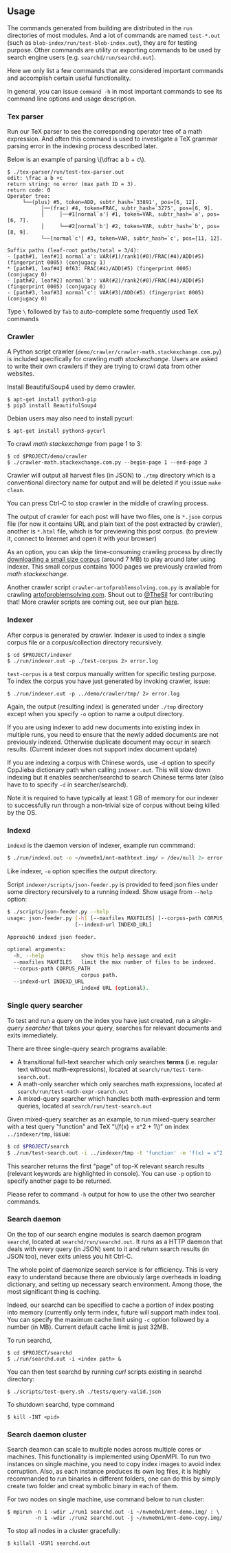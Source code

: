 ## Usage
The commands generated from building are distributed in the `run` directories of most modules.
And a lot of commands are named `test-*.out` (such as `blob-index/run/test-blob-index.out`), they are for testing purpose.
Other commands are utility or exporting commands to be used by search engine users (e.g. `searchd/run/searchd.out`).

Here we only list a few commands that are considered important
commands and accomplish certain useful functionality.

In general, you can issue `command -h` in most important commands to see its command line options and usage description.

### Tex parser
Run our TeX parser to see the corresponding operator tree of a math expression. And often this command is used to investigate a TeX grammar parsing error in the indexing process described later.

Below is an example of parsing \\(\dfrac a b + c\\).
```
$ ./tex-parser/run/test-tex-parser.out
edit: \frac a b +c
return string: no error (max path ID = 3).
return code: 0
Operator tree:
     └──(plus) #5, token=ADD, subtr_hash=`33891', pos=[6, 12].
           │──(frac) #4, token=FRAC, subtr_hash=`3275', pos=[6, 9].
           │     │──#1[normal`a'] #1, token=VAR, subtr_hash=`a', pos=[6, 7].
           │     └──#2[normal`b'] #2, token=VAR, subtr_hash=`b', pos=[8, 9].
           └──[normal`c'] #3, token=VAR, subtr_hash=`c', pos=[11, 12].

Suffix paths (leaf-root paths/total = 3/4):
- [path#1, leaf#1] normal`a': VAR(#1)/rank1(#0)/FRAC(#4)/ADD(#5) (fingerprint 0005) (conjugacy 1)
* [path#1, leaf#4] 0f63: FRAC(#4)/ADD(#5) (fingerprint 0005) (conjugacy 0)
- [path#2, leaf#2] normal`b': VAR(#2)/rank2(#0)/FRAC(#4)/ADD(#5) (fingerprint 0005) (conjugacy 0)
- [path#3, leaf#3] normal`c': VAR(#3)/ADD(#5) (fingerprint 0005) (conjugacy 0)
```
Type `\` followed by `Tab` to auto-complete some frequently used TeX commands

### Crawler
A Python script crawler (`demo/crawler/crawler-math.stackexchange.com.py`) is included specifically for crawling *math stackexchange*.
Users are asked to write their own crawlers if they are trying to crawl data from other websites.

Install BeautifulSoup4 used by demo crawler.
```
$ apt-get install python3-pip
$ pip3 install BeautifulSoup4
```

Debian users may also need to install pycurl:
```
$ apt-get install python3-pycurl
```

To crawl *math stackexchange* from page 1 to 3:
```
$ cd $PROJECT/demo/crawler
$ ./crawler-math.stackexchange.com.py --begin-page 1 --end-page 3
```
Crawler will output all harvest files (in JSON) to `./tmp` directory which is a conventional directory name for output and will be deleted if you issue `make clean`.

You can press Ctrl-C to stop crawler in the middle of crawling process.

The output of crawler for each post will have two files, one is `*.json` corpus file (for now it contains URL and plain text of the post extracted by crawler), another is `*.html` file, which is for previewing this post corpus. (to preview it, connect to Internet and open it with your browser)

As an option, you can skip the time-consuming crawling
process by directly
[downloading a small size corpus](/download/math-corpus-small.tar.bz2) (around 7 MB) to play around later using indexer.
This small corpus contains 1000 pages we previously
crawled from *math stackexchange*.

Another crawler script `crawler-artofproblemsolving.com.py` is available for crawling [artofproblemsolving.com](https://artofproblemsolving.com). Shout out to [@TheSil](https://github.com/TheSil) for contributing that! More crawler scripts are coming out, see our plan [here](TODO.html#consider-additional-indexing-sources).

### Indexer
After corpus is generated by crawler.
Indexer is used to index a single corpus file or a corpus/collection directory recursively.

```
$ cd $PROJECT/indexer
$ ./run/indexer.out -p ./test-corpus 2> error.log
```

`test-corpus` is a test corpus manually written for specific
testing purpose.
To index the corpus you have just generated by invoking
crawler, issue:

```
$ ./run/indexer.out -p ../demo/crawler/tmp/ 2> error.log
```

Again, the output (resulting index) is generated under
`./tmp` directory except when you specify `-o` option to name
a output directory.

If you are using indexer to add new documents into existing
index in multiple runs, you need to ensure that the newly added
documents are not previously indexed. Otherwise duplicate document
may occur in search results. (Current indexer does not support index
document update)

If you are indexing a corpus with Chinese words, use `-d`
option to specify CppJieba dictionary path when calling
`indexer.out`. This will slow down indexing but it enables
searcher/searchd to search Chinese terms later (also have to
to specify `-d` in searcher/searchd).

Note it is required to have typically at least 1 GB of memory
for our indexer to successfully run through a non-trivial size
of corpus without being killed by the OS.

### Indexd
`indexd` is the daemon version of indexer, example run commmand:
```sh
$ ./run/indexd.out -o ~/nvme0n1/mnt-mathtext.img/ > /dev/null 2> error.log
```
Like indexer, `-o` option specifies the output directory.

Script `indexer/scripts/json-feeder.py` is provided to feed json files under
some directory recursively to a running indexd. Show usage from `--help` option:
```sh
$ ./scripts/json-feeder.py --help 
usage: json-feeder.py [-h] [--maxfiles MAXFILES] [--corpus-path CORPUS_PATH]
                      [--indexd-url INDEXD_URL]

Approach0 indexd json feeder.

optional arguments:
  -h, --help            show this help message and exit
  --maxfiles MAXFILES   limit the max number of files to be indexed.
  --corpus-path CORPUS_PATH
                        corpus path.
  --indexd-url INDEXD_URL
                        indexd URL (optional).
```

### Single query searcher
To test and run a query on the index you have just created,
run a *single-query searcher* that takes your query, searches for
relevant documents and exits immediately.

There are three single-query search programs available:

* A transitional full-text searcher which only searches
**terms** (i.e. regular text without math-expressions), 
located at `search/run/test-term-search.out`.
* A math-only searcher which only searches math expressions,
located at `search/run/test-math-expr-search.out`
* A mixed-query searcher which handles both math-expression
and term queries, located at `search/run/test-search.out`

Given mixed-query searcher as an example, to run mixed-query searcher
with a test query "function" and TeX "\\(f(x) = x^2 + 1\\)" on index
`../indexer/tmp`, issue:

```sh
$ cd $PROJECT/search
$ ./run/test-search.out -i ../indexer/tmp -t 'function' -m 'f(x) = x^2 + 1'
```

This searcher returns the first "page" of top-K relevant search
results (relevant keywords are highlighted in console). You
can use `-p` option to specify another page to be returned.

Please refer to command `-h` output for how to use the other
two searcher commands.

### Search daemon
On the top of our search engine modules is search daemon
program `searchd`, located at `searchd/run/searchd.out`.
It runs as a HTTP daemon that deals with every query (in JSON)
sent to it and return search results (in JSON too), never
exits unless you hit Ctrl-C.

The whole point of daemonize search service is for efficiency.
This is very easy to understand because there are obviously
large overheads in loading dictionary, and setting up
necessary search environment. Among those, the most significant
thing is caching.

Indeed, our searchd can be specified to cache a portion of
index posting into memory (currently only term index, future
will support math index too).
You can specify the maximum cache limit using `-c` option
followed by a number (in MB).
Current default cache limit is just 32MB.

To run searchd,
```
$ cd $PROJECT/searchd
$ ./run/searchd.out -i <index path> &
```

You can then test searchd by running *curl* scripts existing
in searchd directory:

```
$ ./scripts/test-query.sh ./tests/query-valid.json
```

To shutdown searchd, type command
```
$ kill -INT <pid>
```

### Search daemon cluster
Search deamon can scale to multiple nodes across multiple cores or machines.
This functionality is implemented using OpenMPI. To run two instances on single
machine, you need to copy index images to avoid index corruption. Also, as each
instance produces its own log files, it is highly recommanded to run binaries in
different folders, one can do this by simply create two folder and creat symbolic
binary in each of them.

For two nodes on single machine, use command below to run cluster:
```
$ mpirun -n 1 -wdir ./run1 searchd.out -i ~/nvme0n1/mnt-demo.img/ : \
         -n 1 -wdir ./run2 searchd.out -j ~/nvme0n1/mnt-demo-copy.img/
```

To stop all nodes in a cluster gracefully:
```
$ killall -USR1 searchd.out
```
